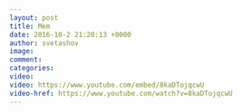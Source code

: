 ```yaml
--- 
layout: post 
title: Mem 
date: 2016-10-2 21:20:13 +0000 
author: svetashov 
image: 
comment: 
categories: 
video: 
video: https://www.youtube.com/embed/8kaDTojqcwU
video-href: https://www.youtube.com/watch?v=8kaDTojqcwU
---
```

